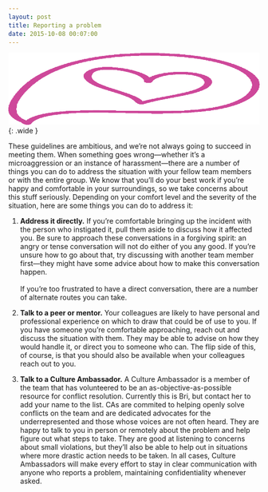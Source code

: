 ```yaml
---
layout: post
title: Reporting a problem
date: 2015-10-08 00:07:00
---
```

![](images/heartbubble.png){: .wide }

These guidelines are ambitious, and we’re not always going to succeed in meeting them. When something goes wrong—whether it’s a microaggression or an instance of harassment—there are a number of things you can do to address the situation with your fellow team members or with the entire group. We know that you’ll do your best work if you’re happy and comfortable in your surroundings, so we take concerns about this stuff seriously. Depending on your comfort level and the severity of the situation, here are some things you can do to address it: 

1. **Address it directly.** If you’re comfortable bringing up the incident with the person who instigated it, pull them aside to discuss how it affected you. Be sure to approach these conversations in a forgiving spirit: an angry or tense conversation will not do either of you any good. If you’re unsure how to go about that, try discussing with another team member first—they might have some advice about how to make this conversation happen. <br/><br/>If you’re too frustrated to have a direct conversation, there are a number of alternate routes you can take.

2. **Talk to a peer or mentor.** Your colleagues are likely to have personal and professional experience on which to draw that could be of use to you. If you have someone you’re comfortable approaching, reach out and discuss the situation with them. They may be able to advise on how they would handle it, or direct you to someone who can. The flip side of this, of course, is that you should also be available when your colleagues reach out to you.

3. **Talk to a Culture Ambassador.** A Culture Ambassador is a member of the team that has volunteered to be an as-objective-as-possible resource for conflict resolution. Currently this is Bri, but contact her to add your name to the list. CAs are commited to helping openly solve conflicts on the team and are dedicated advocates for the underrepresented and those whose voices are not often heard. They are happy to talk to you in person or remotely about the problem and help figure out what steps to take. They are good at listening to concerns about small violations, but they’ll also be able to help out in situations where more drastic action needs to be taken. In all cases, Culture Ambassadors will make every effort to stay in clear communication with anyone who reports a problem, maintaining confidentiality whenever asked.
